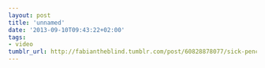 ```yaml
---
layout: post
title: 'unnamed'
date: '2013-09-10T09:43:22+02:00'
tags:
- video
tumblr_url: http://fabiantheblind.tumblr.com/post/60828878077/sick-pencil-drumming-rap-skills-by-specter604
---
```

